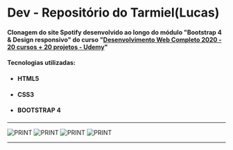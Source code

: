 # Dev - Repositório do Tarmiel(Lucas)
<h4> Clonagem do site Spotify desenvolvido ao longo do módulo "Bootstrap 4 & Design responsivo" do curso
"<a href="https://www.udemy.com/course/web-completo/">Desenvolvimento Web Completo 2020 - 20 cursos + 20 projetos - Udemy</a>"</h4>

<h4>Tecnologias utilizadas:</h4>
<ul>
  <li><h4>HTML5<h4></li>
  <li><h4>CSS3<h4></li>
  <li><h4>BOOTSTRAP 4<h4></li>
</ul>

<hr>

![PRINT](https://github.com/Tarmiel/PJ_web/blob/master/Static/cloneSpotify/print/p1.png)
![PRINT](https://github.com/Tarmiel/PJ_web/blob/master/Static/cloneSpotify/print/p2.png)
![PRINT](https://github.com/Tarmiel/PJ_web/blob/master/Static/cloneSpotify/print/p3.png)
![PRINT](https://github.com/Tarmiel/PJ_web/blob/master/Static/cloneSpotify/print/p4.png)

<hr>
